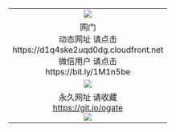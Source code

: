 ﻿<table>
  <tr></tr>
  <tr><td colspan=2 align=center><img src="https://cloud.githubusercontent.com/assets/11880933/13434984/f430fae2-e012-11e5-814f-c2df1e82b247.jpg" /></td></tr>
  <tr><td colspan=2 align=center>网门<br>动态网址 请点击
<br>https://d1q4ske2uqd0dg.cloudfront.net
      <br>微信用户 请点击<br>https://bit.ly/1M1n5be</td>
  </tr>
  <tr>
    <td colspan=2 align=center><img src="https://d1q4ske2uqd0dg.cloudfront.net/Up/0oGate1.jpg" /></a></td>
  </tr>
  <tr>
    <td colspan=2 align=center>永久网址 请收藏<br/><a href="https://git.io/ogate" target="_blank">https://git.io/ogate</a><br/><a href="https://d1q4ske2uqd0dg.cloudfront.net/Up/0WMGDL2.png" target="_blank"><img src="https://d1q4ske2uqd0dg.cloudfront.net/Up/0WMGD2.png"/></a></td>
  </tr>
  <!--tr>
    <td colspan=2 align=center>可能失效的动态网址
    </td>
  </tr-->
</table>
